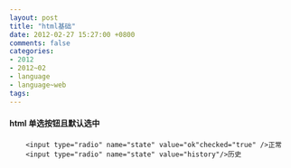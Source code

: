 ```yaml
---
layout: post
title: "html基础"
date: 2012-02-27 15:27:00 +0800
comments: false
categories:
- 2012
- 2012~02
- language
- language~web
tags:
---
```

#### html 单选按钮且默认选中
```
	<input type="radio" name="state" value="ok"checked="true" />正常
	<input type="radio" name="state" value="history"/>历史 
```

